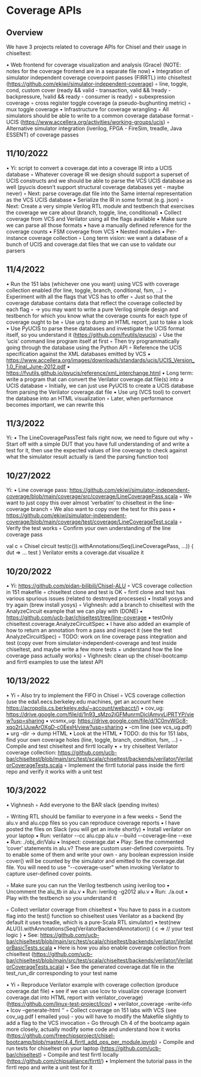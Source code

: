 # Coverage APIs

## Overview

We have 3 projects related to coverage APIs for Chisel and their usage in chiseltest:

• Web frontend for coverage visualization and analysis (Grace) (NOTE: notes for the coverage frontend are in a separate file now)
• Integration of simulator independent coverage coverpoint passes (FIRRTL) into chiseltest (https://github.com/ekiwi/simulator-independent-coverage)
    ◦ line, toggle, cond, custom cover (ready && valid - transaction, valid && !ready - backpressure, !valid && ready - consumer is ready)
    ◦ subexpression coverage
    ◦ cross register toggle coverage (a pseudo-bughunting metric)
    ◦ mux toggle coverage
• Infrastructure for coverage wrangling
    ◦ All simulators should be able to write to a common coverage database format - UCIS (https://www.accellera.org/activities/working-groups/ucis)
    ◦ Alternative simulator integration (iverilog, FPGA - FireSim, treadle, Java ESSENT) of coverage passes

## 11/10/2022

• Yi: script to convert a coverage.dat into a coverage IR into a UCIS database
    ◦ Whatever coverage IR we design should support a superset of UCIS constructs and we should be able to parse the VCS UCIS database as well (pyucis doesn’t support structural coverage databases yet - maybe never)
    ◦ Next: parse coverage.dat file into the Same internal representation as the VCS UCIS database
        ▪ Serialize the IR in some format (e.g. json)
    ◦ Next: Create a very simple Verilog RTL module and testbench that exercises the coverage we care about (branch, toggle, line, conditional)
        ▪ Collect coverage from VCS and Verilator using all the flags available
        ▪ Make sure we can parse all those formats
            • have a manually defined reference for the coverage counts
        ▪ FSM coverage from VCS
        ▪ Nested modules
        ▪ Per-instance coverage collection
    ◦ Long term vision: we want a database of a bunch of UCIS and coverage.dat files that we can use to validate our parsers

## 11/4/2022

• Run the 151 labs (whichever one you want) using VCS with coverage collection enabled (for line, toggle, branch, conditional, fsm, …)
    ◦ Experiment with all the flags that VCS has to offer
    ◦ Just so that the coverage database contains data that reflect the coverage collected by each flag
    ◦ -> you may want to write a pure Verilog simple design and testbench for which you know what the coverage counts for each type of coverage ought to be
    ◦ Use urg to dump an HTML report, just to take a look
• Use PyUCIS to parse these databases and investigate the UCIS format itself, so you understand it (https://github.com/fvutils/pyucis)
    ◦ Use the ‘ucis’ command line program itself at first
    ◦ Then try programmatically going through the database using the Python API
    ◦ Reference the UCIS specification against the XML databases emitted by VCS
        ▪ https://www.accellera.org/images/downloads/standards/ucis/UCIS_Version_1.0_Final_June-2012.pdf
        ▪ https://fvutils.github.io/pyucis/reference/xml_interchange.html
• Long term: write a program that can convert the Verilator coverage.dat file(s) into a UCIS database
    ◦ Initially, we can just use PyUCIS to create a UCIS database from parsing the Verilator coverage.dat file
        ▪ Use urg (VCS tool) to convert the database into an HTML visualization
    ◦ Later, when performance becomes important, we can rewrite this

## 11/3/2022

Yi:
    • The LineCoveragePassTest fails right now, we need to figure out why
        ◦ Start off with a simple DUT that you have full understanding of and write a test for it, then use the expected values of line coverage to check against what the simulator result actually is (and the parsing function too)

## 10/27/2022

Yi:
    • Line coverage pass: https://github.com/ekiwi/simulator-independent-coverage/blob/main/coverage/src/coverage/LineCoveragePass.scala
        ◦ We want to just copy this over almost ‘verbatim’ to chiseltest in the line-coverage branch
        ◦ We also want to copy over the test for this pass
            ▪ https://github.com/ekiwi/simulator-independent-coverage/blob/main/coverage/test/coverage/LineCoverageTest.scala
        ◦ Verify the test works
        ◦ Confirm your own understanding of the line coverage pass

val c = Chisel circuit
test(c()).withAnnotations(Seq(LineCoveragePass, …)) { dut => … test }
Verilator emits a coverage.dat
visualize it

## 10/20/2022

• Yi: https://github.com/pidan-bilibili/Chisel-ALU
    ◦ VCS coverage collection in 151 makefile
    ◦ chiseltest clone and test is OK
    ◦ firrtl clone and test has various spurious issues (related to destroyed processes)
        ▪ Install yosys and try again (brew install yosys)
    ◦ Vighnesh: add a branch to chiseltest with the AnalyzeCircuit example that we can play with (DONE)
        ▪ https://github.com/ucb-bar/chiseltest/tree/line-coverage
        ▪ testOnly chiseltest.coverage.AnalyzeCircuitSpec
        ▪ I have also added an example of how to return an annotation from a pass and inspect it (see the test AnalyzeCircuitSpec)
    ◦ TODO: work on line coverage pass integration and test (copy over from simulator-independent-coverage and test inside chiseltest, and maybe write a few more tests + understand how the line coverage pass actually works)
    ◦ Vighnesh: clean up the chisel-bootcamp and firrtl examples to use the latest API

## 10/13/2022

• Yi
    ◦ Also try to implement the FIFO in Chisel
    ◦ VCS coverage collection (use the eda1.eecs.berkeley.edu machines, get an account here https://acropolis.cs.berkeley.edu/~account/webacct/)
        ▪ cov_ug: https://drive.google.com/file/d/1n93_sMzo2jGFMunrmDiclAmvvLjPRTYP/view?usp=sharing
        ▪ vcsmx_ug: https://drive.google.com/file/d/1C0nyWGc8-xqo2rLlJuwArOXgD-c0EexH/view?usp=sharing
        ▪ -cm line (see vcs_ug.pdf)
        ▪ urg -dir <UCIS dir> -> dump HTML
        ▪ Look at the HTML
        ▪ TODO: do this for 151 labs, find your own coverage holes (line, toggle, branch, condition, fsm, …)
    ◦ Compile and test chiseltest and firrtl locally
        ▪ + try chiseltest Verilator coverage collection: https://github.com/ucb-bar/chiseltest/blob/main/src/test/scala/chiseltest/backends/verilator/VerilatorCoverageTests.scala
    ◦ Implement the firrtl tutorial pass inside the firrtl repo and verify it works with a unit test

## 10/3/2022

• Vighnesh
    ◦ Add everyone to the BAR slack (pending invites)

◦ Writing RTL should be familiar to everyone in a few weeks
◦ Send the alu.v and alu.cpp files so you can reproduce coverage reports
    ▪ I have posted the files on Slack (you will get an invite shortly)
    ▪ Install verilator on your laptop
    ▪ Run: verilator --cc alu.cpp alu.v --build --coverage-line --exe
    ▪ Run: ./obj_dir/Valu
    ▪ Inspect: coverage.dat
    ▪ Play: See the commented ‘cover’ statements in alu.v? These are custom user-defined coverpoints. Try to enable some of them and write your own - any boolean expression inside cover() will be counted by the simulator and emitted to the coverage.dat file. You will need to use “--coverage-user” when invoking Verilator to capture user-defined cover points.

◦ Make sure you can run the Verilog testbench using iverilog too
    ▪ Uncomment the alu_tb in alu.v
    ▪ Run: iverilog -g2012 alu.v
    ▪ Run: ./a.out
    ▪ Play with the testbench so you understand it

◦ Collect verilator coverage from chiseltest
    ▪ You have to pass in a custom flag into the test() function so chiseltest uses Verilator as a backend (by default it uses treadle, which is a pure-Scala RTL simulator)
    ▪ test(new ALU()).withAnnotations(Seq(VerilatorBackendAnnotation)) { c => // your test logic }
        • See: https://github.com/ucb-bar/chiseltest/blob/main/src/test/scala/chiseltest/backends/verilator/VerilatorBasicTests.scala
    ▪ Here is how you also enable coverage collection from chiseltest (https://github.com/ucb-bar/chiseltest/blob/main/src/test/scala/chiseltest/backends/verilator/VerilatorCoverageTests.scala)
        • See the generated coverage.dat file in the test_run_dir corresponding to your test name

• Yi
    ◦ Reproduce Verilator example with coverage collection (produce coverage.dat file)
        ▪ see if we can use lcov to visualize coverage (convert coverage.dat into HTML report with verilator_coverage) (https://github.com/linux-test-project/lcov)
        ▪ verilator_coverage -write-info
        ▪ lcov –generate-html ‘’
    ◦ Collect coverage on 151 labs with VCS (see cov_ug.pdf I emailed you) - you will have to modify the Makefile slightly to add a flag to the VCS invocation
    ◦ Go through Ch 4 of the bootcamp again more closely, actually modify some code and understand how it works (https://github.com/freechipsproject/chisel-bootcamp/blob/master/4.4_firrtl_add_ops_per_module.ipynb)
    ◦ Compile and run tests for chiseltest on your laptop (https://github.com/ucb-bar/chiseltest)
    ◦ Compile and test firrtl locally (https://github.com/chipsalliance/firrtl/)
        ▪ Implement the tutorial pass in the firrtl repo and write a unit test for it
